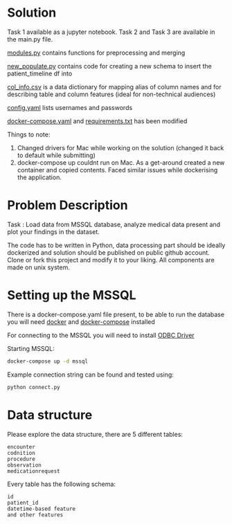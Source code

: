 # Solution

Task 1 available as a jupyter notebook. Task 2 and Task 3 are available in the main.py file. 

[modules.py](https://github.com/akash-y/data-engineering-assigment/blob/master/modules.py) contains functions for preprocessing and merging

[new_populate.py](https://github.com/akash-y/data-engineering-assigment/blob/master/new_populate.py) contains code for creating a new schema to insert the patient_timeline df into 

[col_info.csv](https://github.com/akash-y/data-engineering-assigment/blob/master/col_info.csv) is a data dictionary for mapping alias of column names and for describing table and column features (ideal for non-technical audiences) 

[config.yaml](https://github.com/akash-y/data-engineering-assigment/blob/master/config.yaml) lists usernames and passwords

[docker-compose.yaml](https://github.com/akash-y/data-engineering-assigment/blob/master/docker-compose.yaml) and [requirements.txt](https://github.com/akash-y/data-engineering-assigment/blob/master/requirements.txt) has been modified 


Things to note: 
1. Changed drivers for Mac while working on the solution (changed it back to default while submitting)
2. docker-compose up couldnt run on Mac. As a get-around created a new container and copied contents. Faced similar issues while dockerising the application. 


# Problem Description

Task : Load data from MSSQL database, analyze medical data present and plot your findings in the dataset.

The code has to be written in Python, data processing part should be ideally dockerized and solution should be published on public github account. Clone or fork this project and modify it to your liking. All components are made on unix system.

# Setting up the MSSQL

There is a docker-compose.yaml file present, to be able to run the database you will need [docker](https://docs.docker.com/get-docker/) and [docker-compose](https://docs.docker.com/compose/install/) installed

For connecting to the MSSQL you will need to install [ODBC Driver](https://docs.microsoft.com/en-us/sql/connect/odbc/linux-mac/installing-the-microsoft-odbc-driver-for-sql-server?view=sql-server-ver15)

Starting MSSQL:

```bash
docker-compose up -d mssql
```

Example connection string can be found and tested using:
```bash
python connect.py
```

# Data structure

Please explore the data structure, there are 5 different tables:
```
encounter
codnition
procedure
observation
medicationrequest
```

Every table has the following schema:

```
id
patient_id
datetime-based feature
and other features
```



